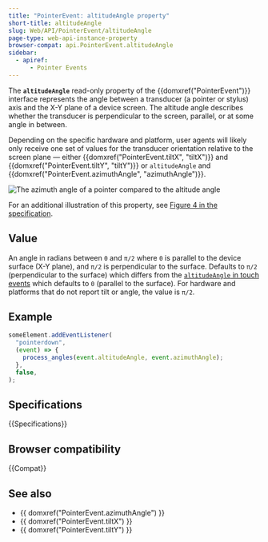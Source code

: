 ```yaml
---
title: "PointerEvent: altitudeAngle property"
short-title: altitudeAngle
slug: Web/API/PointerEvent/altitudeAngle
page-type: web-api-instance-property
browser-compat: api.PointerEvent.altitudeAngle
sidebar:
  - apiref:
      - Pointer Events
---
```


The **`altitudeAngle`** read-only property of the {{domxref("PointerEvent")}} interface represents the angle between a transducer (a pointer or stylus) axis and the X-Y plane of a device screen.
The altitude angle describes whether the transducer is perpendicular to the screen, parallel, or at some angle in between.

Depending on the specific hardware and platform, user agents will likely only receive one set of values for the transducer orientation relative to the screen plane — either {{domxref("PointerEvent.tiltX", "tiltX")}} and {{domxref("PointerEvent.tiltY", "tiltY")}} or `altitudeAngle` and {{domxref("PointerEvent.azimuthAngle", "azimuthAngle")}}.

![The azimuth angle of a pointer compared to the altitude angle](./azimuth_altitude_angles.svg)

For an additional illustration of this property, see [Figure 4 in the specification](https://w3c.github.io/pointerevents/#figure_altitudeAngle).

## Value

An angle in radians between `0` and `π/2` where `0` is parallel to the device surface (X-Y plane), and `π/2` is perpendicular to the surface.
Defaults to `π/2` (perpendicular to the surface) which differs from the [`altitudeAngle` in touch events](https://w3c.github.io/touch-events/#dom-touch-altitudeangle) which defaults to `0` (parallel to the surface).
For hardware and platforms that do not report tilt or angle, the value is `π/2`.

## Example

```js
someElement.addEventListener(
  "pointerdown",
  (event) => {
    process_angles(event.altitudeAngle, event.azimuthAngle);
  },
  false,
);
```

## Specifications

{{Specifications}}

## Browser compatibility

{{Compat}}

## See also

- {{ domxref("PointerEvent.azimuthAngle") }}
- {{ domxref("PointerEvent.tiltX") }}
- {{ domxref("PointerEvent.tiltY") }}
